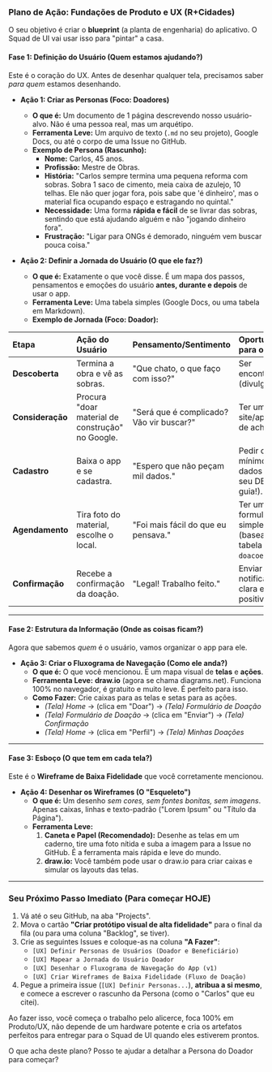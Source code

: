 ### **Plano de Ação: Fundações de Produto e UX (R+Cidades)**

O seu objetivo é criar o **blueprint** (a planta de engenharia) do aplicativo. O Squad de UI vai usar isso para "pintar" a casa.

#### **Fase 1: Definição do Usuário (Quem estamos ajudando?)**

Este é o coração do UX. Antes de desenhar qualquer tela, precisamos saber *para quem* estamos desenhando.

* **Ação 1: Criar as Personas (Foco: Doadores)**
    * **O que é:** Um documento de 1 página descrevendo nosso usuário-alvo. Não é uma pessoa real, mas um arquétipo.
    * **Ferramenta Leve:** Um arquivo de texto (`.md` no seu projeto), Google Docs, ou até o corpo de uma Issue no GitHub.
    * **Exemplo de Persona (Rascunho):**
        * **Nome:** Carlos, 45 anos.
        * **Profissão:** Mestre de Obras.
        * **História:** "Carlos sempre termina uma pequena reforma com sobras. Sobra 1 saco de cimento, meia caixa de azulejo, 10 telhas. Ele não quer jogar fora, pois sabe que 'é dinheiro', mas o material fica ocupando espaço e estragando no quintal."
        * **Necessidade:** Uma forma **rápida e fácil** de se livrar das sobras, sentindo que está ajudando alguém e não "jogando dinheiro fora".
        * **Frustração:** "Ligar para ONGs é demorado, ninguém vem buscar pouca coisa."

* **Ação 2: Definir a Jornada do Usuário (O que ele faz?)**
    * **O que é:** Exatamente o que você disse. É um mapa dos passos, pensamentos e emoções do usuário **antes, durante e depois** de usar o app.
    * **Ferramenta Leve:** Uma tabela simples (Google Docs, ou uma tabela em Markdown).
    * **Exemplo de Jornada (Foco: Doador):**

| Etapa | Ação do Usuário | Pensamento/Sentimento | Oportunidade para o App |
| :--- | :--- | :--- | :--- |
| **Descoberta** | Termina a obra e vê as sobras. | "Que chato, o que faço com isso?" | Ser encontrado (divulgação). |
| **Consideração** | Procura "doar material de construção" no Google. | "Será que é complicado? Vão vir buscar?" | Ter um site/app fácil de achar. |
| **Cadastro** | Baixa o app e se cadastra. | "Espero que não peçam mil dados." | Pedir o mínimo de dados (usar seu DB como guia!). |
| **Agendamento** | Tira foto do material, escolhe o local. | "Foi mais fácil do que eu pensava." | Ter um formulário simples (baseado na tabela `doacoes`). |
| **Confirmação** | Recebe a confirmação da doação. | "Legal! Trabalho feito." | Enviar uma notificação clara e positiva. |

---

#### **Fase 2: Estrutura da Informação (Onde as coisas ficam?)**

Agora que sabemos *quem* é o usuário, vamos organizar o app para ele.

* **Ação 3: Criar o Fluxograma de Navegação (Como ele anda?)**
    * **O que é:** O que você mencionou. É um mapa visual de **telas** e **ações**.
    * **Ferramenta Leve:** **draw.io** (agora se chama diagrams.net). Funciona 100% no navegador, é gratuito e muito leve. É perfeito para isso.
    * **Como Fazer:** Crie caixas para as telas e setas para as ações.
        * *(Tela) Home* → (clica em "Doar") → *(Tela) Formulário de Doação*
        * *(Tela) Formulário de Doação* → (clica em "Enviar") → *(Tela) Confirmação*
        * *(Tela) Home* → (clica em "Perfil") → *(Tela) Minhas Doações*

---

#### **Fase 3: Esboço (O que tem em cada tela?)**

Este é o **Wireframe de Baixa Fidelidade** que você corretamente mencionou.

* **Ação 4: Desenhar os Wireframes (O "Esqueleto")**
    * **O que é:** Um desenho *sem cores, sem fontes bonitas, sem imagens*. Apenas caixas, linhas e texto-padrão ("Lorem Ipsum" ou "Título da Página").
    * **Ferramenta Leve:**
        1.  **Caneta e Papel (Recomendado):** Desenhe as telas em um caderno, tire uma foto nítida e suba a imagem para a Issue no GitHub. É a ferramenta mais rápida e leve do mundo.
        2.  **draw.io:** Você também pode usar o draw.io para criar caixas e simular os layouts das telas.

---

### **Seu Próximo Passo Imediato (Para começar HOJE)**

1.  Vá até o seu GitHub, na aba "Projects".
2.  Mova o cartão **"Criar protótipo visual de alta fidelidade"** para o final da fila (ou para uma coluna "Backlog", se tiver).
3.  Crie as seguintes Issues e coloque-as na coluna **"A Fazer"**:
    * `[UX] Definir Personas de Usuários (Doador e Beneficiário)`
    * `[UX] Mapear a Jornada do Usuário Doador`
    * `[UX] Desenhar o Fluxograma de Navegação do App (v1)`
    * `[UX] Criar Wireframes de Baixa Fidelidade (Fluxo de Doação)`
4.  Pegue a primeira issue (`[UX] Definir Personas...`), **atribua a si mesmo**, e comece a escrever o rascunho da Persona (como o "Carlos" que eu citei).

Ao fazer isso, você começa o trabalho pelo alicerce, foca 100% em Produto/UX, não depende de um hardware potente e cria os artefatos perfeitos para entregar para o Squad de UI quando eles estiverem prontos.

O que acha deste plano? Posso te ajudar a detalhar a Persona do Doador para começar?
